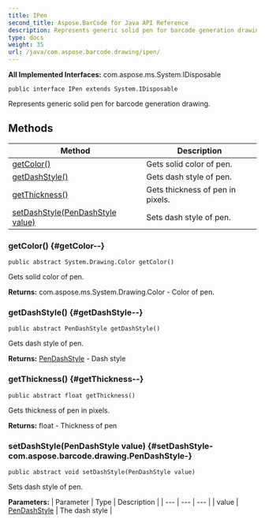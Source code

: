 ```yaml
---
title: IPen
second_title: Aspose.BarCode for Java API Reference
description: Represents generic solid pen for barcode generation drawing.
type: docs
weight: 35
url: /java/com.aspose.barcode.drawing/ipen/
---
```

**All Implemented Interfaces:**
com.aspose.ms.System.IDisposable
```
public interface IPen extends System.IDisposable
```

Represents generic solid pen for barcode generation drawing.
## Methods

| Method | Description |
| --- | --- |
| [getColor()](#getColor--) | Gets solid color of pen. |
| [getDashStyle()](#getDashStyle--) | Gets dash style of pen. |
| [getThickness()](#getThickness--) | Gets thickness of pen in pixels. |
| [setDashStyle(PenDashStyle value)](#setDashStyle-com.aspose.barcode.drawing.PenDashStyle-) | Sets dash style of pen. |
### getColor() {#getColor--}
```
public abstract System.Drawing.Color getColor()
```


Gets solid color of pen.

**Returns:**
com.aspose.ms.System.Drawing.Color - Color of pen.
### getDashStyle() {#getDashStyle--}
```
public abstract PenDashStyle getDashStyle()
```


Gets dash style of pen.

**Returns:**
[PenDashStyle](../../com.aspose.barcode.drawing/pendashstyle) - Dash style
### getThickness() {#getThickness--}
```
public abstract float getThickness()
```


Gets thickness of pen in pixels.

**Returns:**
float - Thickness of pen
### setDashStyle(PenDashStyle value) {#setDashStyle-com.aspose.barcode.drawing.PenDashStyle-}
```
public abstract void setDashStyle(PenDashStyle value)
```


Sets dash style of pen.

**Parameters:**
| Parameter | Type | Description |
| --- | --- | --- |
| value | [PenDashStyle](../../com.aspose.barcode.drawing/pendashstyle) | The dash style |

